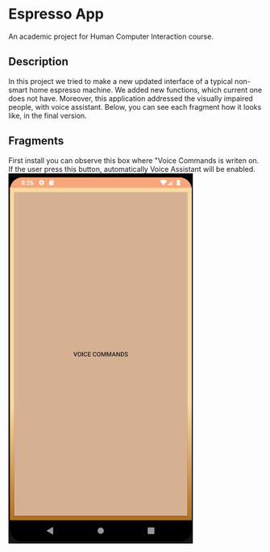 # Espresso App
An academic project for Human Computer Interaction course.

## Description
In this project we tried to make a new updated interface of a typical non-smart home espresso machine. We added new functions, which current one does not have. Moreover, this application addressed the visually impaired people, with voice assistant.
Below, you can see each fragment how it looks like, in the final version.

## Fragments
First install you can observe this box where "Voice Commands is writen on. If the user press this button, automatically Voice Assistant will be enabled.
![Frag1](https://github.com/zaaachos/Espresso-machine-app/blob/master/fragments_images/Screenshot_3.png)
